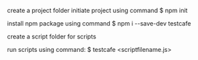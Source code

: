 create a project folder
initiate project using command
$ npm init

install npm package using command
$ npm i --save-dev <packagename> testcafe

create a script folder for scripts

run scripts using command:
$ testcafe <browsername> <scriptfilename.js>